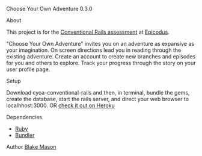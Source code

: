 Choose Your Own Adventure 0.3.0

 About

  This project is for the [Conventional Rails assessment](http://www.learnhowtoprogram.com/lessons/conventional-rails-assessment) at [Epicodus](http://www.epicodus.com/).

  "Choose Your Own Adventure" invites you on an adventure as expansive as your imagination.  On screen directions lead you in reading through the existing adventure.  Create an account to create new branches and episodes for you and others to explore.  Track your progress through the story on your user profile page.

Setup

  Download cyoa-conventional-rails and then, in terminal, bundle the gems, create the database, start the rails server, and direct your web browser to localhhost:3000. OR [check it out on Heroku](http://cyoa2.herokuapp.com)

Dependencies
  * [Ruby](https://www.ruby-lang.org/en/)
  * [Bundler](https://rubygems.org/gems/bundler)


Author
 [Blake Mason](http://chancestoriestold.com/)
